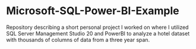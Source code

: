 # Microsoft-SQL-Power-BI-Example
Repository describing a short personal project I worked on where I utilized SQL Server Management Studio 20 and PowerBI to analyze a hotel dataset with thousands of columns of data from a three year span.
